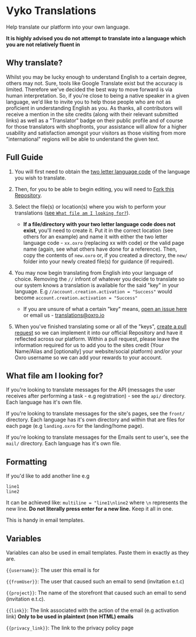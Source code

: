 # Vyko Translations

Help translate our platform into your own language.

**It is highly advised you do not attempt to translate into a language which you are not relatively fluent in**

## Why translate?

Whilst you may be lucky enough to understand English to a certain degree, others may not. Sure, tools like Google Translate exist but the accuracy is limited. Therefore we've decided the best way to move forward is via human interpretation. So, if you're close to being a native speaker in a given language, we'd like to invite you to help those people who are not as proficient in understanding English as you. As thanks, all contributors will receive a mention in the site credits (along with their relevant submitted links) as well as a "Translator" badge on their public profile and of course for those translators with shopfronts, your assistance will allow for a higher usability and satisfaction amongst your visitors as those visiting from more "international" regions will be able to understand the given text.

## Full Guide

1. You will first need to obtain the [two letter language code](https://en.wikipedia.org/wiki/List_of_ISO_639-1_codes) of the language you wish to translate.

2. Then, for you to be able to begin editing, you will need to [Fork this Repository](https://github.com/vykoio/translations/fork).

3. Select the file(s) or location(s) where you wish to perform your translations ([see `What file am I looking for?`](#what-file-am-i-looking-for)).

   - **If a file/directory with your two letter language code does not exist**, you'll need to create it. Put it in the correct location (see others for an example) and name it with either the two letter language code - `xx.oxro` (replacing xx with code) or the valid page name (again, see what others have done for a reference). Then, copy the contents of `new.oxro` or, if you created a directory, the `new/` folder into your newly created file(s) for guidance (if required).

4. You may now begin translating from English into your language of choice. Removing the `//` infront of whatever you decide to translate so our system knows a translation is available for the said "key" in your language. E.g `//account.creation.activation = "Success"` would become `account.creation.activation = "Success"`

   - If you are unsure of what a certain "key" means, [open an issue here](https://github.com/vykoio/translations/issues) or email us - [translations@oxro.io](mailto:translations@byko.io)

5. When you've finished translating some or all of the "keys", [create a pull request](https://guides.github.com/activities/forking/#making-a-pull-request) so we can implement it into our official Repository and have it reflected across our platform. Within a pull request, please leave the information required for us to add you to the sites credit (Your Name/Alias and [optionally] your website/social platform) and/or your Oxro username so we can add your rewards to your account.

## What file am I looking for?

If you're looking to translate messages for the API (messages the user receives after performing a task - e.g registration) - see the `api/` directory. Each language has it's own file.

If you're looking to translate messages for the site's pages, see the `front/` directory. Each language has it's own directory and within that are files for each page (e.g `landing.oxro` for the landing/home page).

If you're looking to translate messages for the Emails sent to user's, see the `mail/` directory. Each language has it's own file.

## Formatting

If you'd like to add another line e.g

```
line1
line2
```

It can be achieved like: `multiline = "line1\nline2` where `\n` represents the new line. **Do not literally press enter for a new line.** Keep it all in one.

This is handy in email templates.

## Variables

Variables can also be used in email templates. Paste them in exactly as they are.

`{{username}}`: The user this email is for

`{{fromUser}}`: The user that caused such an email to send (invitation e.t.c)

`{{project}}`: The name of the storefront that caused such an email to send (invitation e.t.c).

`{{link}}`: The link associated with the action of the email (e.g activation link) **Only to be used in plaintext (non HTML) emails**

`{{privacy_link}}`: The link to the privacy policy page
